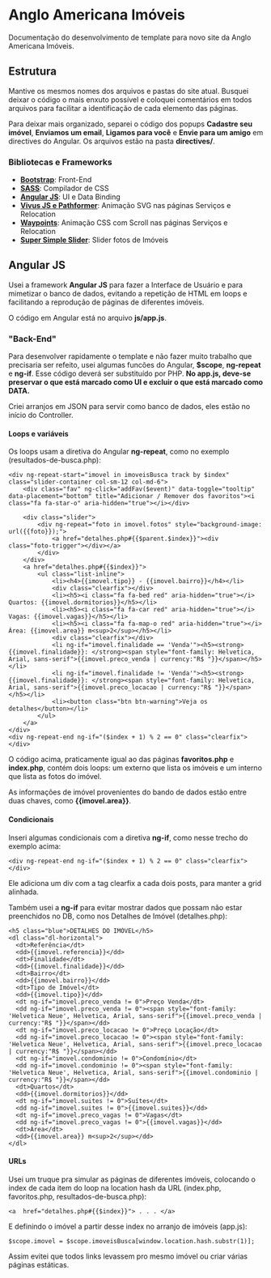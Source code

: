 # Anglo Americana Imóveis

Documentação do desenvolvimento de template para novo site da Anglo Americana Imóveis.

## Estrutura

Mantive os mesmos nomes dos arquivos e pastas do site atual. Busquei deixar o código o mais enxuto possível e coloquei comentários em todos arquivos para facilitar a identificação de cada elemento das páginas.

Para deixar mais organizado, separei o código dos popups **Cadastre seu imóvel**, **Enviamos um email**, **Ligamos para você** e **Envie para um amigo** em directives do Angular. Os arquivos estão na pasta **directives/**.

### Bibliotecas e Frameworks

- [**Bootstrap**](http://getbootstrap.com/): Front-End
- [**SASS**](http://sass-lang.com/): Compilador de CSS
- [**Angular JS**](https://docs.angularjs.org/api): UI e Data Binding
- [**Vivus JS e Pathformer**](https://maxwellito.github.io/vivus/): Animação SVG nas páginas Serviços e Relocation
- [**Waypoints**](http://imakewebthings.com/waypoints/): Animação CSS com Scroll nas páginas Serviços e Relocation
- [**Super Simple Slider**](http://supersimpleslider.com/): Slider fotos de Imóveis

## Angular JS

Usei a framework **Angular JS** para fazer a Interface de Usuário e para mimetizar o banco de dados, evitando a repetição de HTML em loops e facilitando a reprodução de páginas de diferentes imóveis.

O código em Angular está no arquivo **js/app.js**.

### "Back-End"

Para desenvolver rapidamente o template e não fazer muito trabalho que precisaria ser refeito, usei algumas funcões do Angular, **$scope**, **ng-repeat** e **ng-if**. Esse código deverá ser substituído por PHP. **No app.js, deve-se preservar o que está marcado como UI e excluir o que está marcado como DATA.**

Criei arranjos em JSON para servir como banco de dados, eles estão no início do Controller.

#### Loops e variáveis


Os loops usam a diretiva do Angular **ng-repeat**, como no exemplo (resultados-de-busca.php):

```
<div ng-repeat-start="imovel in imoveisBusca track by $index" class="slider-container col-sm-12 col-md-6">  
	<div class="fav" ng-click="addFav($event)" data-toggle="tooltip" data-placement="bottom" title="Adicionar / Remover dos favoritos"><i class="fa fa-star-o" aria-hidden="true"></i></div>
	
	<div class="slider">
	    <div ng-repeat="foto in imovel.fotos" style="background-image: url({{foto}});">
	    	<a href="detalhes.php#{{$parent.$index}}"><div class="foto-trigger"></div></a>
	    </div>
	</div>
	<a href="detalhes.php#{{$index}}">
		<ul class="list-inline">
			<li><h4>{{imovel.tipo}} - {{imovel.bairro}}</h4></li>
			<div class="clearfix"></div>
			<li><h5><i class="fa fa-bed red" aria-hidden="true"></i> Quartos: {{imovel.dormitorios}}</h5></li>
			<li><h5><i class="fa fa-car red" aria-hidden="true"></i> Vagas: {{imovel.vagas}}</h5></li>
			<li><h5><i class="fa fa-map-o red" aria-hidden="true"></i> Área: {{imovel.area}} m<sup>2</sup></h5></li>	
			<div class="clearfix"></div>	
			<li ng-if="imovel.finalidade == 'Venda'"><h5><strong>{{imovel.finalidade}}: </strong><span style="font-family: Helvetica, Arial, sans-serif">{{imovel.preco_venda | currency:"R$ "}}</span></h5></li>
			<li ng-if="imovel.finalidade != 'Venda'"><h5><strong>{{imovel.finalidade}}: </strong><span style="font-family: Helvetica, Arial, sans-serif">{{imovel.preco_locacao | currency:"R$ "}}</span></h5></li>				
			<li><button class="btn btn-warning">Veja os detalhes</button></li>
		</ul>
	</a>
</div>
<div ng-repeat-end ng-if="($index + 1) % 2 == 0" class="clearfix"></div>
```

O código acima, praticamente igual ao das páginas **favoritos.php** e **index.php**, contém dois loops: um externo que lista os imóveis e um interno que lista as fotos do imóvel.

As informações de imóvel provenientes do bando de dados estão entre duas chaves, como **{{imovel.area}}**.

#### Condicionais

Inseri algumas condicionais com a diretiva **ng-if**, como nesse trecho do exemplo acima:

```
<div ng-repeat-end ng-if="($index + 1) % 2 == 0" class="clearfix"></div>
```

Ele adiciona um div com a tag clearfix a cada dois posts, para manter a grid alinhada.

Também usei a **ng-if** para evitar mostrar dados que possam não estar preenchidos no DB, como nos Detalhes de Imóvel (detalhes.php):

```
<h5 class="blue">DETALHES DO IMÓVEL</h5>
<dl class="dl-horizontal">
  <dt>Referência</dt>
  <dd>{{imovel.referencia}}</dd>
  <dt>Finalidade</dt>
  <dd>{{imovel.finalidade}}</dd>
  <dt>Bairro</dt>
  <dd>{{imovel.bairro}}</dd>
  <dt>Tipo de Imóvel</dt>
  <dd>{{imovel.tipo}}</dd>
  <dt ng-if="imovel.preco_venda != 0">Preço Venda</dt>
  <dd ng-if="imovel.preco_venda != 0"><span style="font-family: 'Helvetica Neue', Helvetica, Arial, sans-serif">{{imovel.preco_venda | currency:"R$ "}}</span></dd>
  <dt ng-if="imovel.preco_locacao != 0">Preço Locação</dt>
  <dd ng-if="imovel.preco_locacao != 0"><span style="font-family: 'Helvetica Neue', Helvetica, Arial, sans-serif">{{imovel.preco_locacao | currency:"R$ "}}</span></dd>
  <dt ng-if="imovel.condominio != 0">Condomínio</dt>
  <dd ng-if="imovel.condominio != 0"><span style="font-family: 'Helvetica Neue', Helvetica, Arial, sans-serif">{{imovel.condominio | currency:"R$ "}}</span></dd>
  <dt>Quartos</dt>
  <dd>{{imovel.dormitorios}}</dd>
  <dt ng-if="imovel.suites != 0">Suítes</dt>
  <dd ng-if="imovel.suites != 0">{{imovel.suites}}</dd>
  <dt ng-if="imovel.preco_vagas != 0">Vagas</dt>
  <dd ng-if="imovel.preco_vagas != 0">{{imovel.vagas}}</dd>
  <dt>Área</dt>
  <dd>{{imovel.area}} m<sup>2</sup></dd>
</dl>
```

#### URLs

Usei um truque pra simular as páginas de diferentes imóveis, colocando o index de cada item do loop na location hash da URL (index.php, favoritos.php, resultados-de-busca.php):

```
<a  href="detalhes.php#{{$index}}"> . . . </a>
```

E definindo o imóvel a partir desse index no arranjo de imóveis (app.js):

```
$scope.imovel = $scope.imoveisBusca[window.location.hash.substr(1)];
```

Assim evitei que todos links levassem pro mesmo imóvel ou criar várias páginas estáticas.


